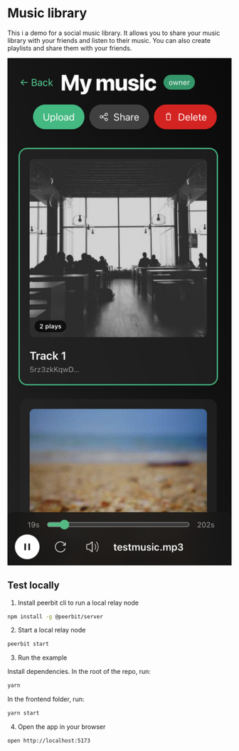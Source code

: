 # Music library

This i a demo for a social music library. It allows you to share your music library with your friends and listen to their music. You can also create playlists and share them with your friends.

[<img src="./image.png" width="600" />](./image.png)

## Test locally

1. Install peerbit cli to run a local relay node
```sh
npm install -g @peerbit/server
```
2. Start a local relay node
```sh
peerbit start
```

3. Run the example

Install dependencies. In the root of the repo, run:
```sh
yarn
```

In the frontend folder, run:
```sh
yarn start
```

4. Open the app in your browser
```sh
open http://localhost:5173
```


